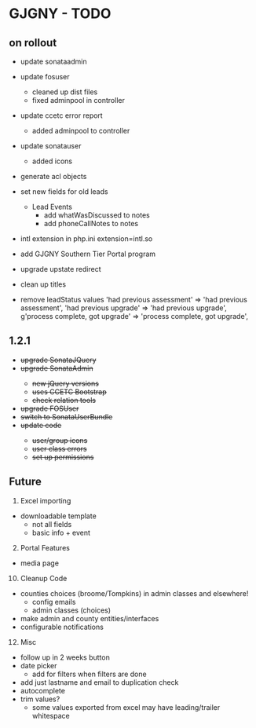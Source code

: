 # GJGNY - TODO

## on rollout
- update sonataadmin
- update fosuser
	- cleaned up dist files
	- fixed adminpool in controller
- update ccetc error report
	- added adminpool to controller
- update sonatauser
	- added icons
	
- generate acl objects
- set new fields for old leads
	- Lead Events
		- add whatWasDiscussed to notes
		- add phoneCallNotes to notes

- intl extension in php.ini extension=intl.so 

- add GJGNY Southern Tier Portal program

- upgrade upstate redirect

- clean up titles

- remove leadStatus values
	'had previous assessment' => 'had previous assessment',
    'had previous upgrade' => 'had previous upgrade',
    g'process complete, got upgrade' => 'process complete, got upgrade',

## 1.2.1
- <del>upgrade SonataJQuery
- <del>upgrade SonataAdmin
	- <del>new jQuery versions
	- <del>uses CCETC Bootstrap
    - <del>check relation tools
- <del>upgrade FOSUser	
- <del>switch to SonataUserBundle
- <del>update code
    - <del>user/group icons
    - <del>user class errors
    - <del>set up permissions
	
## Future
1.	Excel importing	
 - downloadable template		
     - not all fields		
	- basic info + event
2.	Portal Features
 - media page
10.	Cleanup	Code
 -  counties choices (broome/Tompkins) in admin classes and elsewhere!
     - config emails
	 - admin classes (choices)
 -  make admin and county entities/interfaces
 -  configurable notifications
12.	Misc	
 -	follow up in 2 weeks button
 -	date picker
 	- add for filters when filters are done
 -  add just lastname and email to duplication check
 -	autocomplete
 -	trim values?
 	- some values exported from excel may have leading/trailer whitespace